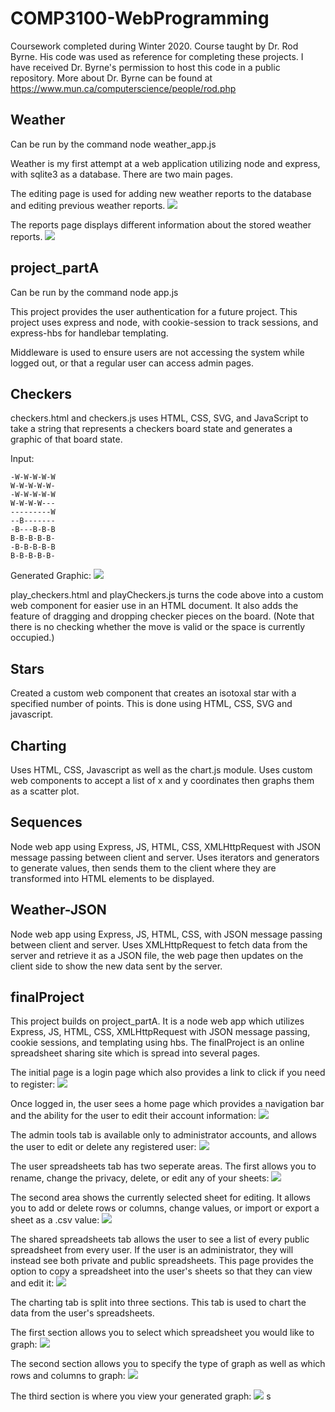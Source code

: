 # COMP3100-WebProgramming

Coursework completed during Winter 2020. Course taught by Dr. Rod Byrne. His code was used as reference for completing these projects. I have received Dr. Byrne's permission to host this code in a public repository. More about Dr. Byrne can be found at https://www.mun.ca/computerscience/people/rod.php

## Weather ##
Can be run by the command node weather_app.js

Weather is my first attempt at a web application utilizing node and express, with sqlite3 as a database. There are two main pages. 

The editing page is used for adding new weather reports to the database and editing previous weather reports.
![](https://i.imgur.com/POkxtqB.png)

The reports page displays different information about the stored weather reports. 
![](https://i.imgur.com/zaFvIaB.png)

## project_partA ##
Can be run by the command node app.js

This project provides the user authentication for a future project. This project uses express and node, with cookie-session to track sessions, and express-hbs for handlebar templating. 

Middleware is used to ensure users are not accessing the system while logged out, or that a regular user can access admin pages. 

## Checkers ##
checkers.html and checkers.js uses HTML, CSS, SVG, and JavaScript to take a string that represents a checkers board state and generates a graphic of that board state. 

Input:
```
-W-W-W-W-W
W-W-W-W-W-
-W-W-W-W-W
W-W-W-W---
---------W
--B-------
-B---B-B-B
B-B-B-B-B-
-B-B-B-B-B
B-B-B-B-B-
```

Generated Graphic:
![](https://i.imgur.com/jGxkD6i.png)

play_checkers.html and playCheckers.js turns the code above into a custom web component for easier use in an HTML document. It also adds the feature of dragging and dropping checker pieces on the board. (Note that there is no checking whether the move is valid or the space is currently occupied.)

## Stars ##
Created a custom web component that creates an isotoxal star with a specified number of points. This is done using HTML, CSS, SVG and javascript. 

## Charting ##
Uses HTML, CSS, Javascript as well as the chart.js module. Uses custom web components to accept a list of x and y coordinates then graphs them as a scatter plot. 

## Sequences ##
Node web app using Express, JS, HTML, CSS, XMLHttpRequest with JSON message passing between client and server. Uses iterators and generators to generate values, then sends them to the client where they are transformed into HTML elements to be displayed.

## Weather-JSON ##
Node web app using Express, JS, HTML, CSS, with JSON message passing between client and server. Uses XMLHttpRequest to fetch data from the server and retrieve it as a JSON file, the web page then updates on the client side to show the new data sent by the server.


## finalProject ##
This project builds on project_partA. It is a node web app which utilizes Express, JS, HTML, CSS, XMLHttpRequest with JSON message passing, cookie sessions, and templating using hbs. The finalProject is an online spreadsheet sharing site which is spread into several pages.

The initial page is a login page which also provides a link to click if you need to register:
![](https://i.imgur.com/gvWUYee.png)

Once logged in, the user sees a home page which provides a navigation bar and the ability for the user to edit their account information:
![](https://i.imgur.com/eAA0X3H.png)

The admin tools tab is available only to administrator accounts, and allows the user to edit or delete any registered user:
![](https://i.imgur.com/yjPmOaN.png)

The user spreadsheets tab has two seperate areas. The first allows you to rename, change the privacy, delete, or edit any of your sheets:
![](https://i.imgur.com/KLAgBUd.png)

The second area shows the currently selected sheet for editing. It allows you to add or delete rows or columns, change values, or import or export a sheet as a .csv value:
![](https://i.imgur.com/08nzhKk.png)

The shared spreadsheets tab allows the user to see a list of every public spreadsheet from every user. If the user is an administrator, they will instead see both private and public spreadsheets. This page provides the option to copy a spreadsheet into the user's sheets so that they can view and edit it:
![](https://i.imgur.com/hZHEQf0.png)

The charting tab is split into three sections. This tab is used to chart the data from the user's spreadsheets. 

The first section allows you to select which spreadsheet you would like to graph:
![](https://i.imgur.com/J6RFkUa.png)

The second section allows you to specify the type of graph as well as which rows and columns to graph:
![](https://i.imgur.com/qmXX2s3.png)

The third section is where you view your generated graph:
![](https://i.imgur.com/KvL4TlA.png)
s
